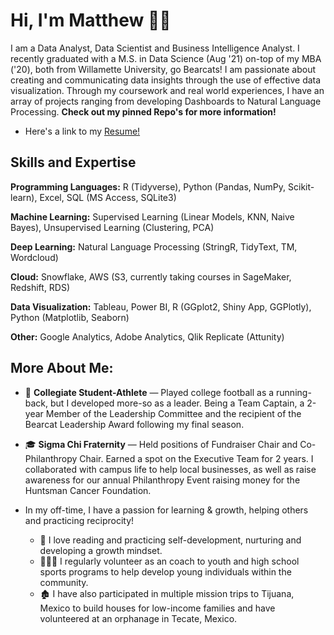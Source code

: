 # Hi, I'm Matthew 👋🏼

I am a Data Analyst, Data Scientist and Business Intelligence Analyst. I recently graduated with a M.S. in Data Science (Aug '21) on-top of my MBA ('20), both from Willamette University, go Bearcats! I am passionate about creating and communicating data insights through the use of effective data visualization. Through my coursework and real world experiences, I have an array of projects ranging from developing Dashboards to Natural Language Processing. **Check out my pinned Repo's for more information!** 

* Here's a link to my [Resume!](https://docs.google.com/document/d/1gw_gBMmj1hvEuuvwwN1rY_L9KkJGXKCq/edit?usp=sharing&ouid=109225830212151466913&rtpof=true&sd=true)

## Skills and Expertise

**Programming Languages:** R (Tidyverse), Python (Pandas, NumPy, Scikit-learn), Excel, SQL (MS Access, SQLite3)

**Machine Learning:** Supervised Learning (Linear Models, KNN, Naive Bayes), Unsupervised Learning (Clustering, PCA)

**Deep Learning:** Natural Language Processing (StringR, TidyText, TM, Wordcloud)

**Cloud:** Snowflake, AWS (S3, currently taking courses in SageMaker, Redshift, RDS)

**Data Visualization:** Tableau, Power BI, R (GGplot2, Shiny App, GGPlotly), Python (Matplotlib, Seaborn)

**Other:** Google Analytics, Adobe Analytics, Qlik Replicate (Attunity)

## More About Me:
* 🏈 **Collegiate Student-Athlete** — Played college football as a running-back, but I developed more-so as a leader. Being a Team Captain, a 2-year Member of the Leadership Committee and the recipient of the Bearcat Leadership Award following my final season.

* 🎓 **Sigma Chi Fraternity** — Held positions of Fundraiser Chair and Co-Philanthropy Chair. Earned a spot on the Executive Team for 2 years. I collaborated with campus life to help local businesses, as well as raise awareness for our annual Philanthropy Event raising money for the Huntsman Cancer Foundation.

* In my off-time, I have a passion for learning & growth, helping others and practicing reciprocity! 
  * 🌱 I love reading and practicing self-development, nurturing and developing a growth mindset.
  * 👨🏼‍🏫 I regularly volunteer as an coach to youth and high school sports programs to help develop young individuals within the community.
  * 🏚️ I have also participated in multiple mission trips to Tijuana, Mexico to build houses for low-income families and have volunteered at an orphanage in Tecate, Mexico.





